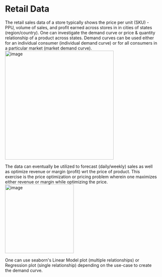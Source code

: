 # Retail Data

The retail sales data of a store typically shows the price per unit (SKU) - PPU, volume of sales, and profit earned across stores in in cities of states (region/country). One can investigate the demand curve or price & quantity relationship of a product across states. Demand curves can be used either for an individual consumer (individual demand curve) or for all consumers in a particular market (market demand curve).
<img width="359" alt="image" src="https://github.com/ranja-sarkar/SuperStoreSales/assets/101544669/97913eca-24db-4065-a946-81d3b651767f">

The data can eventually be utilized to forecast (daily/weekly) sales as well as optimize revenue or margin (profit) wrt the price of product. This exercise is the price optimization or pricing problem wherein one maximizes either revenue or margin while optimizing the price.
<img width="227" alt="image" src="https://github.com/ranja-sarkar/SuperStoreSales/assets/101544669/9c591eea-1b8a-4859-ab67-7250ed081a67">

One can use seaborn's Linear Model plot (multiple relationships) or Regression plot (single relationship) depending on the use-case to create the demand curve.

